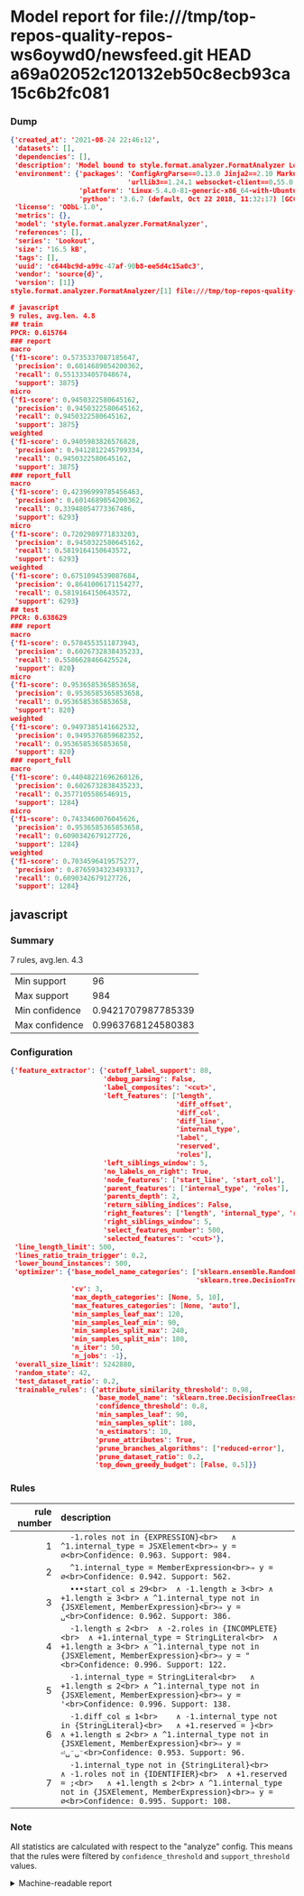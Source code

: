 # Model report for file:///tmp/top-repos-quality-repos-ws6oywd0/newsfeed.git HEAD a69a02052c120132eb50c8ecb93ca15c6b2fc081

### Dump

```json
{'created_at': '2021-08-24 22:46:12',
 'datasets': [],
 'dependencies': [],
 'description': 'Model bound to style.format.analyzer.FormatAnalyzer Lookout analyzer.',
 'environment': {'packages': 'ConfigArgParse==0.13.0 Jinja2==2.10 MarkupSafe==1.1.1 PyStemmer==1.3.0 PyYAML==5.1 Pympler==0.5 SQLAlchemy==1.2.10 SQLAlchemy-Utils==0.33.3 asdf==2.3.2 bblfsh==2.12.7 boto==2.49.0 boto3==1.9.130 botocore==1.12.130 cachetools==2.0.1 certifi==2019.3.9 chardet==3.0.4 clint==0.5.1 docker==3.7.0 docker-pycreds==0.4.0 dulwich==0.19.11 grpcio==1.19.0 grpcio-tools==1.19.0 humanfriendly==4.16.1 humanize==0.5.1 idna==2.8 jmespath==0.9.4 jsonschema==2.6.0 lookout-sdk==0.4.1 lookout-sdk-ml==0.19.0 lookout-style==0.2.0 lz4==2.1.6 modelforge==0.12.1 numpy==1.16.2 packaging==19.0 pandas==0.22.0 pip==19.0.3 protobuf==3.7.0 psycopg2-binary==2.7.5 pygtrie==2.3 pyparsing==2.3.1 python-dateutil==2.8.0 python-igraph==0.7.1.post6 pytz==2019.1 requests==2.21.0 requirements-parser==0.2.0 scikit-learn==0.20.1 scikit-optimize==0.5.2 scipy==1.2.1 semantic-version==2.6.0 setuptools==40.8.0 six==1.12.0 smart-open==1.8.1 sourced-ml==0.8.2 spdx==2.5.0 stringcase==1.2.0 tabulate==0.8.2 tqdm==4.31.1 '
                             'urllib3==1.24.1 websocket-client==0.55.0 xxhash==1.3.0',
                 'platform': 'Linux-5.4.0-81-generic-x86_64-with-Ubuntu-18.04-bionic',
                 'python': '3.6.7 (default, Oct 22 2018, 11:32:17) [GCC 8.2.0]'},
 'license': 'ODbL-1.0',
 'metrics': {},
 'model': 'style.format.analyzer.FormatAnalyzer',
 'references': [],
 'series': 'Lookout',
 'size': '16.5 kB',
 'tags': [],
 'uuid': 'c644bc9d-a99c-47af-90b8-ee5d4c15a0c3',
 'vendor': 'source{d}',
 'version': [1]}
style.format.analyzer.FormatAnalyzer/[1] file:///tmp/top-repos-quality-repos-ws6oywd0/newsfeed.git a69a02052c120132eb50c8ecb93ca15c6b2fc081

# javascript
9 rules, avg.len. 4.8
## train
PPCR: 0.615764
### report
macro
{'f1-score': 0.5735337087185647,
 'precision': 0.6014689054200362,
 'recall': 0.5513334057048674,
 'support': 3875}
micro
{'f1-score': 0.9450322580645162,
 'precision': 0.9450322580645162,
 'recall': 0.9450322580645162,
 'support': 3875}
weighted
{'f1-score': 0.9405983826576828,
 'precision': 0.9412812245799334,
 'recall': 0.9450322580645162,
 'support': 3875}
### report_full
macro
{'f1-score': 0.42396999785456463,
 'precision': 0.6014689054200362,
 'recall': 0.33948054773367486,
 'support': 6293}
micro
{'f1-score': 0.7202989771833203,
 'precision': 0.9450322580645162,
 'recall': 0.5819164150643572,
 'support': 6293}
weighted
{'f1-score': 0.6751094539087684,
 'precision': 0.8641006171154277,
 'recall': 0.5819164150643572,
 'support': 6293}
## test
PPCR: 0.638629
### report
macro
{'f1-score': 0.5784553511873943,
 'precision': 0.6026732838435233,
 'recall': 0.5586628466425524,
 'support': 820}
micro
{'f1-score': 0.9536585365853658,
 'precision': 0.9536585365853658,
 'recall': 0.9536585365853658,
 'support': 820}
weighted
{'f1-score': 0.9497385141662532,
 'precision': 0.9495376859682352,
 'recall': 0.9536585365853658,
 'support': 820}
### report_full
macro
{'f1-score': 0.44048221696260126,
 'precision': 0.6026732838435233,
 'recall': 0.3577105586546915,
 'support': 1284}
micro
{'f1-score': 0.7433460076045626,
 'precision': 0.9536585365853658,
 'recall': 0.6090342679127726,
 'support': 1284}
weighted
{'f1-score': 0.7034596419575277,
 'precision': 0.8765934323493317,
 'recall': 0.6090342679127726,
 'support': 1284}
```

## javascript
### Summary
7 rules, avg.len. 4.3

| | |
|-|-|
|Min support|96|
|Max support|984|
|Min confidence|0.9421707987785339|
|Max confidence|0.9963768124580383|

### Configuration

```json
{'feature_extractor': {'cutoff_label_support': 80,
                       'debug_parsing': False,
                       'label_composites': '<cut>',
                       'left_features': ['length',
                                         'diff_offset',
                                         'diff_col',
                                         'diff_line',
                                         'internal_type',
                                         'label',
                                         'reserved',
                                         'roles'],
                       'left_siblings_window': 5,
                       'no_labels_on_right': True,
                       'node_features': ['start_line', 'start_col'],
                       'parent_features': ['internal_type', 'roles'],
                       'parents_depth': 2,
                       'return_sibling_indices': False,
                       'right_features': ['length', 'internal_type', 'reserved', 'roles'],
                       'right_siblings_window': 5,
                       'select_features_number': 500,
                       'selected_features': '<cut>'},
 'line_length_limit': 500,
 'lines_ratio_train_trigger': 0.2,
 'lower_bound_instances': 500,
 'optimizer': {'base_model_name_categories': ['sklearn.ensemble.RandomForestClassifier',
                                              'sklearn.tree.DecisionTreeClassifier'],
               'cv': 3,
               'max_depth_categories': [None, 5, 10],
               'max_features_categories': [None, 'auto'],
               'min_samples_leaf_max': 120,
               'min_samples_leaf_min': 90,
               'min_samples_split_max': 240,
               'min_samples_split_min': 180,
               'n_iter': 50,
               'n_jobs': -1},
 'overall_size_limit': 5242880,
 'random_state': 42,
 'test_dataset_ratio': 0.2,
 'trainable_rules': {'attribute_similarity_threshold': 0.98,
                     'base_model_name': 'sklearn.tree.DecisionTreeClassifier',
                     'confidence_threshold': 0.8,
                     'min_samples_leaf': 90,
                     'min_samples_split': 180,
                     'n_estimators': 10,
                     'prune_attributes': True,
                     'prune_branches_algorithms': ['reduced-error'],
                     'prune_dataset_ratio': 0.2,
                     'top_down_greedy_budget': [False, 0.5]}}
```

### Rules

| rule number | description |
|----:|:-----|
| 1 | `  -1.roles not in {EXPRESSION}<br>	∧ ^1.internal_type = JSXElement<br>⇒ y = ∅<br>Confidence: 0.963. Support: 984.` |
| 2 | `  ^1.internal_type = MemberExpression<br>⇒ y = ∅<br>Confidence: 0.942. Support: 562.` |
| 3 | `  •••start_col ≤ 29<br>	∧ -1.length ≥ 3<br>	∧ +1.length ≥ 3<br>	∧ ^1.internal_type not in {JSXElement, MemberExpression}<br>⇒ y = ␣<br>Confidence: 0.962. Support: 386.` |
| 4 | `  -1.length ≤ 2<br>	∧ -2.roles in {INCOMPLETE}<br>	∧ +1.internal_type = StringLiteral<br>	∧ +1.length ≥ 3<br>	∧ ^1.internal_type not in {JSXElement, MemberExpression}<br>⇒ y = "<br>Confidence: 0.996. Support: 122.` |
| 5 | `  -1.internal_type = StringLiteral<br>	∧ +1.length ≤ 2<br>	∧ ^1.internal_type not in {JSXElement, MemberExpression}<br>⇒ y = '<br>Confidence: 0.996. Support: 138.` |
| 6 | `  -1.diff_col ≤ 1<br>	∧ -1.internal_type not in {StringLiteral}<br>	∧ +1.reserved = }<br>	∧ +1.length ≤ 2<br>	∧ ^1.internal_type not in {JSXElement, MemberExpression}<br>⇒ y = ⏎␣⁻␣⁻<br>Confidence: 0.953. Support: 96.` |
| 7 | `  -1.internal_type not in {StringLiteral}<br>	∧ -1.roles not in {IDENTIFIER}<br>	∧ +1.reserved = ;<br>	∧ +1.length ≤ 2<br>	∧ ^1.internal_type not in {JSXElement, MemberExpression}<br>⇒ y = ∅<br>Confidence: 0.995. Support: 108.` |

### Note
All statistics are calculated with respect to the "analyze" config. This means that the rules were filtered by
`confidence_threshold` and `support_threshold` values.

<details>
    <summary>Machine-readable report</summary>
```json
{"javascript": {"avg_rule_len": 4.285714285714286, "max_conf": 0.9963768124580383, "max_support": 984, "min_conf": 0.9421707987785339, "min_support": 96, "num_rules": 7}}
```
</details>
